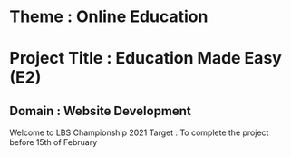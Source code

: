 # **Theme : Online Education**

# Project Title : Education Made Easy (E2)
## Domain : Website Development

Welcome to LBS Championship 2021
Target : To complete the project before 15th of February

